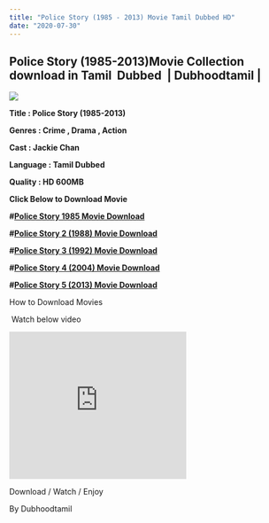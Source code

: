 ```yaml
---
title: "Police Story (1985 - 2013) Movie Tamil Dubbed HD"
date: "2020-07-30"
---
```


## Police Story (1985-2013)Movie Collection download in Tamil  Dubbed  | Dubhoodtamil |

[![](https://1.bp.blogspot.com/-xdUUYHPXNt4/Xr-bZ_SMN0I/AAAAAAAABJM/IsEDjOvQNFMCpkEXYeRqvVs4OY11f696QCPcBGAYYCw/s1600/images{6a9242ac63492b6a27eb196a6e17803ac8b6d8f05d0536ef84b9c25d26eb437e}2B{6a9242ac63492b6a27eb196a6e17803ac8b6d8f05d0536ef84b9c25d26eb437e}252841{6a9242ac63492b6a27eb196a6e17803ac8b6d8f05d0536ef84b9c25d26eb437e}2529.jpeg)](https://1.bp.blogspot.com/-xdUUYHPXNt4/Xr-bZ_SMN0I/AAAAAAAABJM/IsEDjOvQNFMCpkEXYeRqvVs4OY11f696QCPcBGAYYCw/s1600/images{6a9242ac63492b6a27eb196a6e17803ac8b6d8f05d0536ef84b9c25d26eb437e}2B{6a9242ac63492b6a27eb196a6e17803ac8b6d8f05d0536ef84b9c25d26eb437e}252841{6a9242ac63492b6a27eb196a6e17803ac8b6d8f05d0536ef84b9c25d26eb437e}2529.jpeg)

**Title : Police Story (1985-2013)**

**Genres : Crime , Drama , Action**

**Cast : Jackie Chan** 

**Language : Tamil Dubbed**

**Quality : HD 600MB**

**Click Below to Download Movie**

**#[Police Story 1985 Movie Download](https://oncehelp.com/Police-Story-1)**

**#[Police Story 2 (1988) Movie Download](https://oncehelp.com/Police-Story-2)**

**#[Police Story 3 (1992) Movie Download](https://oncehelp.com/Police-Story-3)**

**#[Police Story 4 (2004) Movie Download](https://oncehelp.com/New-Police-Story-4)**

**#[Police Story 5 (2013) Movie Download](https://oncehelp.com/Police-Story-Lock-down-2013-)**

How to Download Movies

 Watch below video

<iframe allowfullscreen class="YOUTUBE-iframe-video" data-thumbnail-src="https://i.ytimg.com/vi/bSAeRSmmXrA/0.jpg" frameborder="0" height="266" src="https://www.youtube.com/embed/bSAeRSmmXrA?feature=player_embedded" width="320"></iframe>

Download / Watch / Enjoy

By Dubhoodtamil
